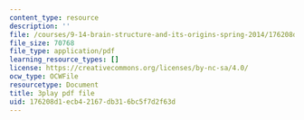```yaml
---
content_type: resource
description: ''
file: /courses/9-14-brain-structure-and-its-origins-spring-2014/176208d1ecb42167db316bc5f7d2f63d_555139.pdf
file_size: 70768
file_type: application/pdf
learning_resource_types: []
license: https://creativecommons.org/licenses/by-nc-sa/4.0/
ocw_type: OCWFile
resourcetype: Document
title: 3play pdf file
uid: 176208d1-ecb4-2167-db31-6bc5f7d2f63d
---
```


